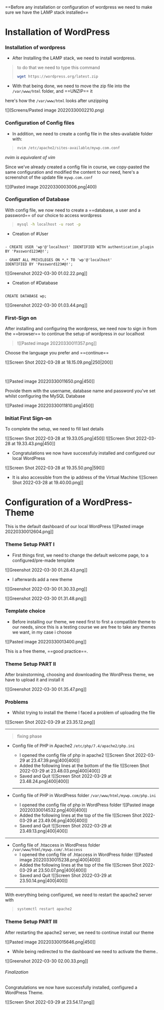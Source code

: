 ==Before any installation or configuration of wordpress we need to make sure we have the LAMP stack installed==

# Installation of WordPress
### Installation of wordpress

- After Installing the LAMP stack, we need to install wordpress.
> to do that we need to type this command
> ```Bash
> wget https://wordpress.org/latest.zip
> ```


- With that being done, we need to move the zip file into the `/var/www/html` folder, and ==UNZIP== it

here's how the `/var/www/html` looks after unzipping

![](Screens/Pasted image 20220330002210.png)

### Configuration of Config files

- In addition, we need to create a config file in the sites-available folder with:
> ```Bash
> nvim /etc/apache2/sites-available/mywp.com.conf
> ```

*nvim is equivalent of vim*

Since we've already created a config file in course, we copy-pasted the same configuration and modified the content to our need, here's a screenshot of the update file `mywp.com.conf`

![](Pasted image 20220330003006.png|400)

### Configuration of Database


With config file, we now need to create a ==database, a user and a password== of our choice to access wordpress

> ```Bash
> mysql -h localhost -u root -p
> ```



- Creation of #User
	
```MySQL

- CREATE USER 'wp'@'localhost' IDENTIFIED WITH authentication_plugin 
BY 'Password123#@!';

- GRANT ALL PRIVILEGES ON *.* TO 'wp'@'localhost' 
IDENTIFIED BY 'Password123#@!';

```

![[Greenshot 2022-03-30 01.02.22.png]]



- Creation of #Database

```MySQL

CREATE DATABASE wp;

```

![[Greenshot 2022-03-30 01.03.44.png]]

### First-Sign on

After installing and configuring the wordpress, we need now to sign in from the ==browser== to continue the setup of wordpress in our localhost

> ![[Pasted image 20220330011357.png]]

Choose the language you prefer and ==continue==

![[Screen Shot 2022-03-28 at 18.15.09.png|250|200]]

<br>

![[Pasted image 20220330011650.png|450]]

Provide them with the username, database name and password you've set whilst configuring the MySQL Database

![[Pasted image 20220330011810.png|450]]

### Initiat First Sign-on 

To complete the setup, we need to fill last details

![[Screen Shot 2022-03-28 at 19.33.05.png|450]]
![[Screen Shot 2022-03-28 at 19.33.43.png|450]]

- Congratulations we now have successfuly installed and configured our local WordPress

![[Screen Shot 2022-03-28 at 19.35.50.png|590]]

- It is also accessible from the ip address of the Virtual Machine
![[Screen Shot 2022-03-28 at 19.40.00.png]]

# Configuration of a WordPress-Theme

This is the default dashboard of our local WordPress 
![[Pasted image 20220330012604.png]]

### Theme Setup **PART I**

- First things first, we need to change the default welcome page, to a configured/pre-made template

![[Greenshot 2022-03-30 01.28.43.png]]

- I afterwards add a new theme

![[Greenshot 2022-03-30 01.30.33.png]]

![[Greenshot 2022-03-30 01.31.48.png]]


### Template choice

- Before installing our theme, we need first to first a compatible theme to our needs, since this is a testing course we are free to take any themes we want, in my case i choose


![[Pasted image 20220330013400.png]]

This is a free theme, ==good practice==.

### Theme Setup **PART II**

After brainstorming, choosing and downloading the WordPress theme, we have to upload it and install it 

![[Greenshot 2022-03-30 01.35.47.png]]


### Problems

- Whilst trying to install the theme I faced a problem of uploading the file

![[Screen Shot 2022-03-29 at 23.35.12.png]]

--- 
>  fixing phase

- Config file of PHP in Apache2 `/etc/php/7.4/apache2/php.ini`

	- I opened the config file of php in apache2 
	 ![[Screen Shot 2022-03-29 at 23.47.39.png|400|400]]
	- Added the following lines at the bottom of the file
	 ![[Screen Shot 2022-03-29 at 23.48.03.png|400|400]]
	- Saved and Quit
	 ![[Screen Shot 2022-03-29 at 23.48.24.png|400|400]]
	
	---
	
- Config file of PHP in WordPress folder `/var/www/html/mywp.com/php.ini`
	- I opened the config file of php in WordPress folder
	![[Pasted image 20220330014532.png|400|400]]
	- Added the following lines at the top of the file
	![[Screen Shot 2022-03-29 at 23.49.06.png|400|400]]
	- Saved and Quit
	![[Screen Shot 2022-03-29 at 23.49.13.png|400|400]]
	
---
- Config file of .htaccess in WordPress folder `/var/www/html/mywp.com/.htaccess`
	- I opened the config file of .htaccess in WordPress folder
		![[Pasted image 20220330015238.png|400|400]]
	-  Added the following lines at the top of the file
		![[Screen Shot 2022-03-29 at 23.50.07.png|400|400]]
	- Saved and Quit
		![[Screen Shot 2022-03-29 at 23.50.14.png|400|400]]

---
		
With everything being configured, we need to restart the apache2 server with 

> ```bash
> systemctl restart apache2
> ```

### Theme Setup **PART III**
	
After restarting the apache2 server, we need to continue install our theme

![[Pasted image 20220330015646.png|450]]

- While being redirected to the dashboard we need to activate the theme..

![[Greenshot 2022-03-30 02.00.33.png]]

###### Finalization

Congratulations we now have successfully installed, configured a WordPress Theme.

![[Screen Shot 2022-03-29 at 23.54.17.png]]
